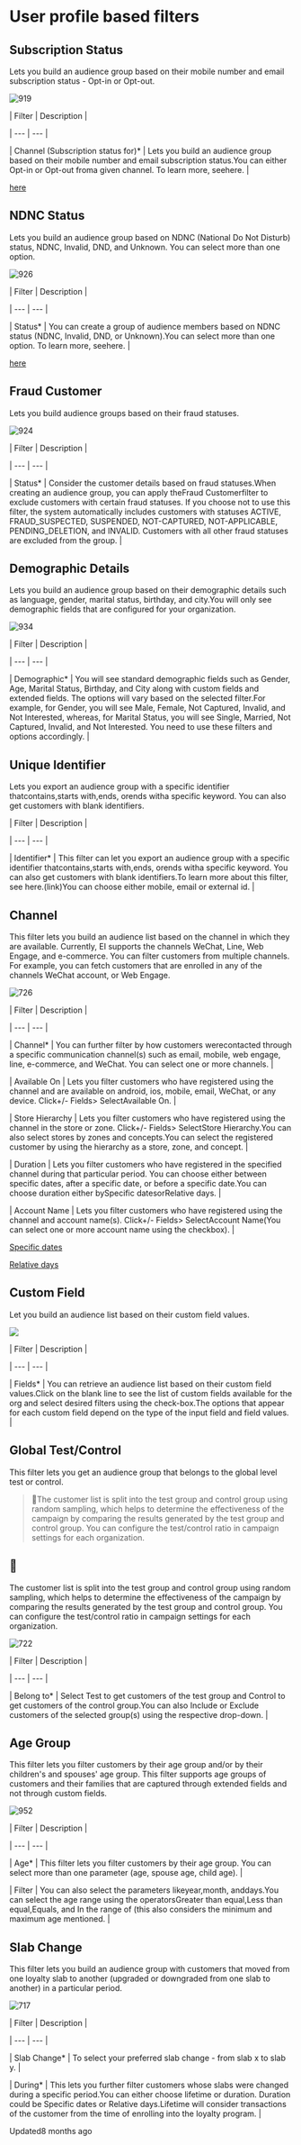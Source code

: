 # User profile based filters

## Subscription Status

Lets you build an audience group based on their mobile number and email subscription status - Opt-in or Opt-out.

![919](https://files.readme.io/90ab173-HXLB6hNS5rzjWhVI9OABTMtEhWfG2Q4Zjw.png)

| Filter | Description |

| --- | --- |

| Channel (Subscription status for)* | Lets you build an audience group based on their mobile number and email subscription status.You can either Opt-in or Opt-out froma given channel. To learn more, seehere. |



[here](/docs/common-options-in-audience-filters#channel)

## NDNC Status

Lets you build an audience group based on NDNC (National Do Not Disturb) status, NDNC, Invalid, DND, and Unknown. You can select more than one option.

![926](https://files.readme.io/23df1c7-JpT1S66CXBNrQBIAKR7LwWiVZW_GFtLK4A.png)

| Filter | Description |

| --- | --- |

| Status* | You can create a group of audience members based on NDNC status (NDNC, Invalid, DND, or Unknown).You can select more than one option. To learn more, seehere. |



[here](/docs/common-options-in-audience-filters#ndnc-status)

## Fraud Customer

Lets you build audience groups based on their fraud statuses.

![924](https://files.readme.io/26552ab-MyZD_Ops_kEmt-3JHn1Wd9jCDw26D7BnjQ.png)

| Filter | Description |

| --- | --- |

| Status* | Consider the customer details based on fraud statuses.When creating an audience group, you can apply theFraud Customerfilter to exclude customers with certain fraud statuses. If you choose not to use this filter, the system automatically includes customers with statuses ACTIVE, FRAUD_SUSPECTED, SUSPENDED, NOT-CAPTURED, NOT-APPLICABLE, PENDING_DELETION, and INVALID.  Customers with all other fraud statuses are excluded from the group. |



## Demographic Details

Lets you build an audience group based on their demographic details such as language, gender, marital status, birthday, and city.You will only see demographic fields that are configured for your organization.

![934](https://files.readme.io/3248c94-mpcdzRe4q7oSrdqETad2G54uFRn4He_32Q.png)

| Filter | Description |

| --- | --- |

| Demographic* | You will see standard demographic fields such as Gender, Age, Marital Status, Birthday, and City along with custom fields and extended fields. The options will vary based on the selected filter.For example, for Gender, you will see Male, Female, Not Captured, Invalid, and Not Interested, whereas, for Marital Status, you will see Single, Married, Not Captured, Invalid, and Not Interested. You need to use these filters and options accordingly. |



## Unique Identifier

Lets you export an audience group with a specific identifier thatcontains,starts with,ends, orends witha specific keyword. You can also get customers with blank identifiers.

| Filter | Description |

| --- | --- |

| Identifier* | This filter can let you export an audience group with a specific identifier thatcontains,starts with,ends, orends witha specific keyword. You can also get customers with blank identifiers.To learn more about this filter, see here.(link)You can choose either mobile, email or external id. |



## Channel

This filter lets you build an audience list based on the channel in which they are available. Currently, EI supports the channels WeChat, Line, Web Engage, and e-commerce. You can filter customers from multiple channels. For example, you can fetch customers that are enrolled in any of the channels WeChat account, or Web Engage.

![726](https://files.readme.io/f194dc0-C6hV1-FyUwr6mHejfpiIz_x0BACzpbjvNg.png)

| Filter | Description |

| --- | --- |

| Channel* | You can further filter by how customers werecontacted through a specific communication channel(s) such as email, mobile, web engage, line, e-commerce, and WeChat. You can select one or more channels. |

| Available On | Lets you filter customers who have registered using the channel and are available on android, ios, mobile, email, WeChat, or any device. Click+/- Fields> SelectAvailable On. |

| Store Hierarchy | Lets you filter customers who have registered using the channel in the store or zone. Click+/- Fields> SelectStore Hierarchy.You can also select stores by zones and concepts.You can select the registered customer by using the hierarchy as a store, zone, and concept. |

| Duration | Lets you filter customers who have registered in the specified channel during that particular period. You can choose either between specific dates, after a specific date, or before a specific date.You can choose duration either bySpecific datesorRelative days. |

| Account Name | Lets you filter customers who have registered using the channel and account name(s). Click+/- Fields> SelectAccount Name(You can select one or more account name using the checkbox). |



[Specific dates](/docs/common-options-in-audience-filters#specific-dates)

[Relative days](/docs/common-options-in-audience-filters#relative-days)

## Custom Field

Let you build an audience list based on their custom field values.

![](https://files.readme.io/6740a56-dV00fFAWrCHw-mnQ9zcXLs5CkyCFs_IfyA.png)

| Filter | Description |

| --- | --- |

| Fields* | You can retrieve an audience list based on their custom field values.Click on the blank line to see the list of custom fields available for the org and select desired filters using the check-box.The options that appear for each custom field depend on the type of the input field and field values. |



## Global Test/Control

This filter lets you get an audience group that belongs to the global level test or control.

> 📘The customer list is split into the test group and control group using random sampling, which helps to determine the effectiveness of the campaign by comparing the results generated by the test group and control group. You can configure the test/control ratio in campaign settings for each organization.

## 📘

The customer list is split into the test group and control group using random sampling, which helps to determine the effectiveness of the campaign by comparing the results generated by the test group and control group. You can configure the test/control ratio in campaign settings for each organization.

![722](https://files.readme.io/988c4e9-u2gLUWzdmt46WcF3J__ONwCoyh5vne8q8A.png)

| Filter | Description |

| --- | --- |

| Belong to* | Select Test to get customers of the test group and Control to get customers of the control group.You can also Include or Exclude customers of the selected group(s) using the respective drop-down. |



## Age Group

This filter lets you filter customers by their age group and/or by their children's and spouses' age group. This filter supports age groups of customers and their families that are captured through extended fields and not through custom fields.

![952](https://files.readme.io/54506c6-9g5JNQsteogZGEdUgxX2vquJdhg8JIafMg.png)

| Filter | Description |

| --- | --- |

| Age* | This filter lets you filter customers by their age group. You can select more than one parameter (age, spouse age, child age). |

| Filter | You can also select the parameters likeyear,month, anddays.You can select the age range using the operatorsGreater than equal,Less than equal,Equals, and In the range of (this also considers the minimum and maximum age mentioned. |



## Slab Change

This filter lets you build an audience group with customers that moved from one loyalty slab to another (upgraded or downgraded from one slab to another) in a particular period.

![717](https://files.readme.io/4a62e2f-NyPvUG0wU0N_uvCmuK91jXrjG6Pvz347ow.png)

| Filter | Description |

| --- | --- |

| Slab Change* | To select your preferred slab change - from slab x to slab y. |

| During* | This lets you further filter customers whose slabs were changed during a specific period.You can either choose lifetime or duration. Duration could be Specific dates or Relative days.Lifetime will consider transactions of the customer from the time of enrolling into the loyalty program. |



Updated8 months ago